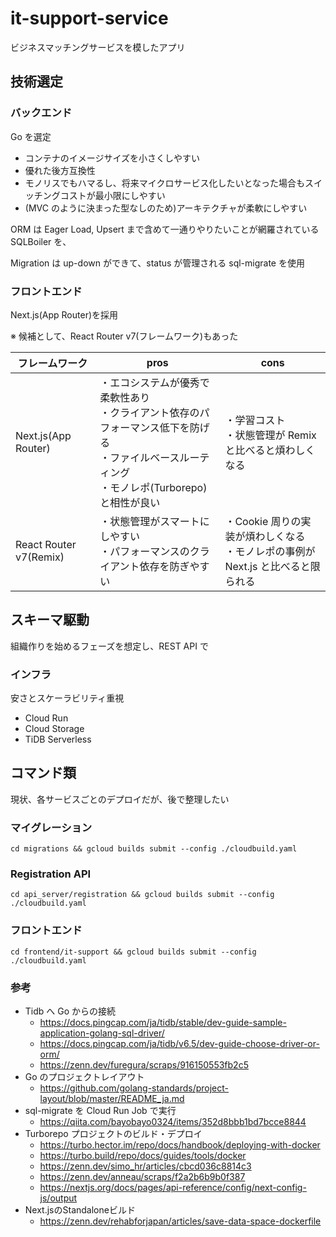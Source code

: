 # it-support-service

ビジネスマッチングサービスを模したアプリ

## 技術選定

### バックエンド

Go を選定

- コンテナのイメージサイズを小さくしやすい
- 優れた後方互換性
- モノリスでもハマるし、将来マイクロサービス化したいとなった場合もスイッチングコストが最小限にしやすい
- (MVC のように決まった型なしのため)アーキテクチャが柔軟にしやすい

ORM は Eager Load, Upsert まで含めて一通りやりたいことが網羅されている SQLBoiler を、

Migration は up-down ができて、status が管理される sql-migrate を使用

### フロントエンド

Next.js(App Router)を採用

※ 候補として、React Router v7(フレームワーク)もあった

| フレームワーク         | pros                                                                                                                                                    | cons                                                                               |
| ---------------------- | ------------------------------------------------------------------------------------------------------------------------------------------------------- | ---------------------------------------------------------------------------------- |
| Next.js(App Router)    | ・エコシステムが優秀で柔軟性あり<br>・クライアント依存のパフォーマンス低下を防げる<br>・ファイルベースルーティング<br>・モノレポ(Turborepo)と相性が良い | ・学習コスト<br>・状態管理が Remix と比べると煩わしくなる                          |
| React Router v7(Remix) | ・状態管理がスマートにしやすい<br>・パフォーマンスのクライアント依存を防ぎやすい                                                                        | ・Cookie 周りの実装が煩わしくなる<br>・モノレポの事例が Next.js と比べると限られる |

## スキーマ駆動

組織作りを始めるフェーズを想定し、REST API で

### インフラ

安さとスケーラビリティ重視

- Cloud Run
- Cloud Storage
- TiDB Serverless

## コマンド類

現状、各サービスごとのデプロイだが、後で整理したい

### マイグレーション

```
cd migrations && gcloud builds submit --config ./cloudbuild.yaml
```

### Registration API

```
cd api_server/registration && gcloud builds submit --config ./cloudbuild.yaml
```

### フロントエンド

```
cd frontend/it-support && gcloud builds submit --config ./cloudbuild.yaml
```

### 参考

- Tidb へ Go からの接続
  - https://docs.pingcap.com/ja/tidb/stable/dev-guide-sample-application-golang-sql-driver/
  - https://docs.pingcap.com/ja/tidb/v6.5/dev-guide-choose-driver-or-orm/
  - https://zenn.dev/furegura/scraps/916150553fb2c5
- Go のプロジェクトレイアウト
  - https://github.com/golang-standards/project-layout/blob/master/README_ja.md
- sql-migrate を Cloud Run Job で実行
  - https://qiita.com/bayobayo0324/items/352d8bbb1bd7bcce8844
- Turborepo プロジェクトのビルド・デプロイ
  - https://turbo.hector.im/repo/docs/handbook/deploying-with-docker
  - https://turbo.build/repo/docs/guides/tools/docker
  - https://zenn.dev/simo_hr/articles/cbcd036c8814c3
  - https://zenn.dev/anneau/scraps/f2a2b6b9b0f387
  - https://nextjs.org/docs/pages/api-reference/config/next-config-js/output
- Next.jsのStandaloneビルド
  - https://zenn.dev/rehabforjapan/articles/save-data-space-dockerfile
